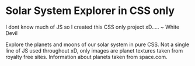 # Solar System Explorer in CSS only

I dont know much of JS so I created this CSS only project xD.....  ~ White Devil

Explore the planets and moons of our solar system in pure CSS. Not a single line of JS used throughout xD, only images are planet textures taken from royalty free sites. Information about planets taken from space.com.
